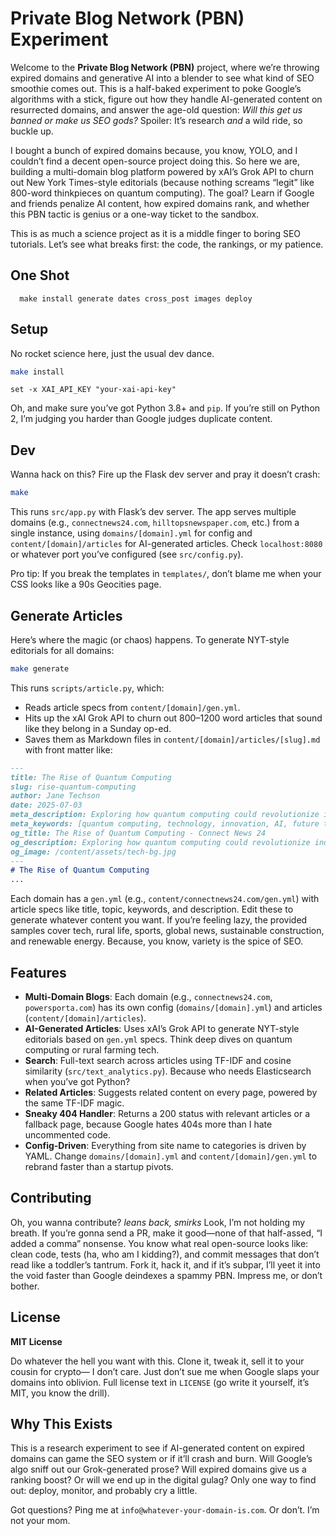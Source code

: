 # Private Blog Network (PBN) Experiment

Welcome to the **Private Blog Network (PBN)** project, where we’re throwing expired domains and generative AI into a blender to see what kind of SEO smoothie comes out. This is a half-baked experiment to poke Google’s algorithms with a stick, figure out how they handle AI-generated content on resurrected domains, and answer the age-old question: *Will this get us banned or make us SEO gods?* Spoiler: It’s research *and* a wild ride, so buckle up.

I bought a bunch of expired domains because, you know, YOLO, and I couldn’t find a decent open-source project doing this. So here we are, building a multi-domain blog platform powered by xAI’s Grok API to churn out New York Times-style editorials (because nothing screams “legit” like 800-word thinkpieces on quantum computing). The goal? Learn if Google and friends penalize AI content, how expired domains rank, and whether this PBN tactic is genius or a one-way ticket to the sandbox.

This is as much a science project as it is a middle finger to boring SEO tutorials. Let’s see what breaks first: the code, the rankings, or my patience.

## One Shot
```
  make install generate dates cross_post images deploy
```


## Setup

No rocket science here, just the usual dev dance.

```bash
make install
```

```fish
set -x XAI_API_KEY "your-xai-api-key"
```

Oh, and make sure you’ve got Python 3.8+ and `pip`. If you’re still on Python 2, I’m judging you harder than Google judges duplicate content.

## Dev

Wanna hack on this? Fire up the Flask dev server and pray it doesn’t crash:

```bash
make
```

This runs `src/app.py` with Flask’s dev server. The app serves multiple domains (e.g., `connectnews24.com`, `hilltopsnewspaper.com`, etc.) from a single instance, using `domains/[domain].yml` for config and `content/[domain]/articles` for AI-generated articles. Check `localhost:8080` or whatever port you’ve configured (see `src/config.py`).

Pro tip: If you break the templates in `templates/`, don’t blame me when your CSS looks like a 90s Geocities page.

## Generate Articles

Here’s where the magic (or chaos) happens. To generate NYT-style editorials for all domains:

```bash
make generate
```

This runs `scripts/article.py`, which:
- Reads article specs from `content/[domain]/gen.yml`.
- Hits up the xAI Grok API to churn out 800–1200 word articles that sound like they belong in a Sunday op-ed.
- Saves them as Markdown files in `content/[domain]/articles/[slug].md` with front matter like:

```markdown
---
title: The Rise of Quantum Computing
slug: rise-quantum-computing
author: Jane Techson
date: 2025-07-03
meta_description: Exploring how quantum computing could revolutionize industries, from cryptography to drug discovery.
meta_keywords: [quantum computing, technology, innovation, AI, future tech]
og_title: The Rise of Quantum Computing - Connect News 24
og_description: Exploring how quantum computing could revolutionize industries, from cryptography to drug discovery.
og_image: /content/assets/tech-bg.jpg
---
# The Rise of Quantum Computing
...
```

Each domain has a `gen.yml` (e.g., `content/connectnews24.com/gen.yml`) with article specs like title, topic, keywords, and description. Edit these to generate whatever content you want. If you’re feeling lazy, the provided samples cover tech, rural life, sports, global news, sustainable construction, and renewable energy. Because, you know, variety is the spice of SEO.


## Features

- **Multi-Domain Blogs**: Each domain (e.g., `connectnews24.com`, `powersporta.com`) has its own config (`domains/[domain].yml`) and articles (`content/[domain]/articles`).
- **AI-Generated Articles**: Uses xAI’s Grok API to generate NYT-style editorials based on `gen.yml` specs. Think deep dives on quantum computing or rural farming tech.
- **Search**: Full-text search across articles using TF-IDF and cosine similarity (`src/text_analytics.py`). Because who needs Elasticsearch when you’ve got Python?
- **Related Articles**: Suggests related content on every page, powered by the same TF-IDF magic.
- **Sneaky 404 Handler**: Returns a 200 status with relevant articles or a fallback page, because Google hates 404s more than I hate uncommented code.
- **Config-Driven**: Everything from site name to categories is driven by YAML. Change `domains/[domain].yml` and `content/[domain]/gen.yml` to rebrand faster than a startup pivots.

## Contributing

Oh, you wanna contribute? *leans back, smirks* Look, I’m not holding my breath. If you’re gonna send a PR, make it good—none of that half-assed, “I added a comma” nonsense. You know what real open-source looks like: clean code, tests (ha, who am I kidding?), and commit messages that don’t read like a toddler’s tantrum. Fork it, hack it, and if it’s subpar, I’ll yeet it into the void faster than Google deindexes a spammy PBN. Impress me, or don’t bother.

## License

**MIT License**

Do whatever the hell you want with this. Clone it, tweak it, sell it to your cousin for crypto— I don’t care. Just don’t sue me when Google slaps your domains into oblivion. Full license text in `LICENSE` (go write it yourself, it’s MIT, you know the drill).

## Why This Exists

This is a research experiment to see if AI-generated content on expired domains can game the SEO system or if it’ll crash and burn. Will Google’s algo sniff out our Grok-generated prose? Will expired domains give us a ranking boost? Or will we end up in the digital gulag? Only one way to find out: deploy, monitor, and probably cry a little.

Got questions? Ping me at `info@whatever-your-domain-is.com`. Or don’t. I’m not your mom.
